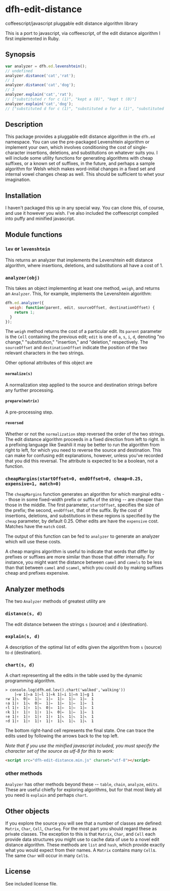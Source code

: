 # dfh-edit-distance
coffeescript/javascript pluggable edit distance algorithm library

This is a port to javascript, via coffeescript, of the edit distance algorithm
I first implemented in Ruby.

## Synopsis

```javascript
var analyzer = dfh.ed.levenshtein();
// undefined
analyzer.distance('cat','rat');
// 1
analyzer.distance('cat','dog');
// 3
analyzer.explain('cat','rat');
// ["substituted r for c (1)", "kept a (0)", "kept t (0)"]
analyzer.explain('cat','dog');
// ["substituted d for c (1)", "substituted o for a (1)", "substituted g for t (1)"]
```

## Description

This package provides a pluggable edit distance algorithm in the `dfh.ed`
namespace. You can use the pre-packaged Levenshtein algorithm or implement
your own, which involves conditioning the cost of single-character insertions,
deletions, and substitutions on whatever suits you. I will include some utility
functions for generating algorithms with cheap suffixes, or a known set of
suffixes, in the future, and perhaps a sample algorithm for Welsh which makes
word-initial changes in a fixed set and internal vowel changes cheap as well.
This should be sufficient to whet your imagination.

## Installation

I haven't packaged this up in any special way. You can clone this, of course,
and use it however you wish. I've also included the coffeescript compiled into
puffy and minified javascript.

## Module functions

### `lev` or `levenshtein`

This returns an analyzer that implements the Levenshtein edit distance algorithm,
where insertions, deletions, and substitutions all have a cost of 1.

### `analyzer(obj)`

This takes an object implementing at least one method, `weigh`, and returns
an `Analyzer`. This, for example, implements the Levenshtein algorithm:

```javascript
dfh.ed.analyzer({
  weigh: function(parent, edit, sourceOffset, destinationOffset) {
    return 1;
  }
});
```

The `weigh` method returns the cost of a particular edit. Its `parent` parameter
is the `Cell` containing the previous edit; `edit` is one of `a`, `s`, `i`, `d`,
denoting "no change," "substitution," "insertion," and "deletion," respectively.
The `sourceOffset` and `destinationOffset` indicate the position of the two
relevant characters in the two strings.

Other optional attributes of this object are

#### `normalize(s)`

A normalization step applied to the source and destination strings before any
further processing.

#### `prepare(matrix)`

A pre-processing step.

#### `reversed`

Whether or not the `normalization` step reversed the order of the two strings.
The edit distance algorithm proceeds in a fixed direction from left to right.
In a prefixing language like Swahili it may be better to run the algorithm from
right to left, for which you need to reverse the source and destination. This
can make for confusing edit explanations, however, unless you've recorded that
you did this reversal. The attribute is expected to be a boolean, not a function.

### `cheapMargins(startOffset=0, endOffset=0, cheap=0.25, expensive=1, match=0)`

The `cheapMargins` function generates an algorithm for which marginal edits --
those in some fixed-width prefix or suffix of the string -- are cheaper than
those in the middle. The first parameter, `startOffset`, specifies the size of
the prefix; the second, `endOffset`, that of the suffix. By the cost of
insertions, deletions, and substitutions in these regions is specified by the
`cheap` parameter, by default 0.25. Other edits are have the `expensive` cost.
Matches have the `match` cost.

The output of this function can be fed to `analyzer` to generate an analyzer
which will use these costs.

A cheap margins algorithm is useful to indicate that words that differ by
prefixes or suffixes are more similar than those that differ internally. For
instance, you might want the distance between `camel` and `camels` to be less
than that between `camel` and `scamel`, which you could do by making suffixes
cheap and prefixes expensive.

## Analyzer methods

The two `Analyzer` methods of greatest utility are

### `distance(s, d)`

The edit distance between the strings `s` (source) and `d` (destination).

### `explain(s, d)`

A description of the optimal list of edits given the algorithm from `s` (source)
to `d` (destination).

### `chart(s, d)`

A chart representing all the edits in the table used by the dynamic programming
algorithm.

```
> console.log(dfh.ed.lev().chart('walked','walking'))
    |⇐w 1|⇐a 1|⇐l 1|⇐k 1|⇐i 1|⇐n 1|⇐g 1
⇑w 1|⇖  0|⇐  1|⇐  1|⇐  1|⇐  1|⇐  1|⇐  1
⇑a 1|⇑  1|⇖  0|⇐  1|⇐  1|⇐  1|⇐  1|⇐  1
⇑l 1|⇑  1|⇑  1|⇖  0|⇐  1|⇐  1|⇐  1|⇐  1
⇑k 1|⇑  1|⇑  1|⇑  1|⇖  0|⇐  1|⇐  1|⇐  1
⇑e 1|⇑  1|⇑  1|⇑  1|⇑  1|⇖  1|⇖  1|⇖  1
⇑d 1|⇑  1|⇑  1|⇑  1|⇑  1|⇖  1|⇖  1|⇖  1
```

The bottom right-hand cell represents the final state. One can trace the edits
used by following the arrows back to the top left.

*Note that if you use the minified javascript included, you must specify the
character set of the source as utf-8 for this to work:*

```html
<script src="dfh-edit-distance.min.js" charset="utf-8"></script>
```

### other methods

`Analyzer` has other methods beyond these -- `table`, `chain`, `analyze`,
`edits`. These are useful chiefly for exploring algorithms, but for that most
likely all you need is `explain` and perhaps `chart`.

## Other objects

If you explore the source you will see that a number of classes are defined:
`Matrix`, `Char`, `Cell`, `CharSeq`. For the most part you should regard these
as private classes. The exception to this is that `Matrix`, `Char`, and `Cell`
each provide data structures you might use to cache data of use to a novel edit
distance algorithm. These methods are `list` and `hash`, which provide exactly
what you would expect from their names. A `Matrix` contains many `Cell`s. The
same `Char` will occur in many `Cell`s.

## License

See included license file.
